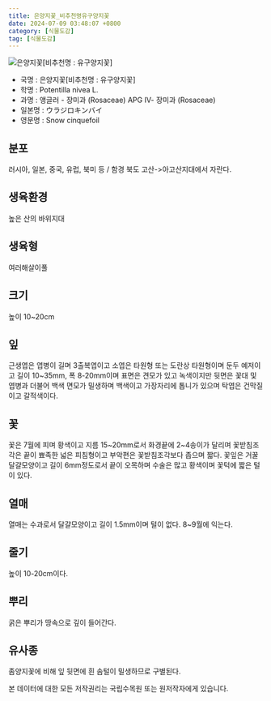 ```yaml
---
title: 은양지꽃_비추천명유구양지꽃
date: 2024-07-09 03:48:07 +0800
category: [식물도감]
tag: [식물도감]
---
```




![은양지꽃[비추천명 : 유구양지꽃]](/fileUpload/plants/basic/Rosaceae/Potentilla/13427/1_th2.JPG)
- 국명 : 은양지꽃[비추천명 : 유구양지꽃]
- 학명 : Potentilla nivea L.
- 과명 : 앵글러 - 장미과 (Rosaceae) APG Ⅳ- 장미과 (Rosaceae)
- 일본명 : ウラジロキンバイ
- 영문명 : Snow cinquefoil


## 분포
러시아, 일본, 중국, 유럽, 북미 등 / 함경 북도 고산->아고산지대에서 자란다.
## 생육환경
높은 산의 바위지대
## 생육형
여러해살이풀 
## 크기
높이 10~20cm
## 잎
근생엽은 엽병이 길며 3출복엽이고 소엽은 타원형 또는 도란상 타원형이며 둔두 예저이고 길이 10~35mm, 폭 8-20mm이며 표면은 견모가 있고 녹색이지만 뒷면은 꽃대 및 엽병과 더불어 백색 면모가 밀생하며 백색이고 가장자리에 톱니가 있으며 탁엽은 건막질이고 갈적색이다.
## 꽃
꽃은 7월에 피며 황색이고 지름 15~20mm로서 화경끝에 2~4송이가 달리며 꽃받침조각은 끝이 뾰족한 넓은 피침형이고 부악편은 꽃받침조각보다 좁으며 짧다. 꽃잎은 거꿀달걀모양이고 길이 6mm정도로서 끝이 오목하며 수술은 많고 황색이며 꽃턱에 짧은 털이 있다.
## 열매
열매는 수과로서 달걀모양이고 길이 1.5mm이며 털이 없다. 8~9월에 익는다. 
## 줄기
높이 10-20cm이다.
## 뿌리
굵은 뿌리가 땅속으로 깊이 들어간다.
## 유사종
좀양지꽃에 비해 잎 뒷면에 흰 솜털이 밀생하므로 구별된다. 






본 데이터에 대한 모든 저작권리는 국립수목원 또는 원저작자에게 있습니다.
